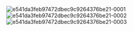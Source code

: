 ![e541da3feb97472dbec9c9264376be21-0001](https://user-images.githubusercontent.com/101409638/206314383-f48446da-bae2-4186-a84a-aaa933debbc8.jpg)
![e541da3feb97472dbec9c9264376be21-0002](https://user-images.githubusercontent.com/101409638/206314410-a757299a-8702-4d62-9563-a5f58f1af3e3.jpg)
![e541da3feb97472dbec9c9264376be21-0003](https://user-images.githubusercontent.com/101409638/206314422-5133e55a-bd50-4ad2-8293-9603f0441c48.jpg)
